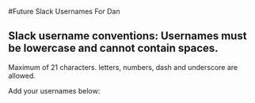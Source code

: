 #Future Slack Usernames For Dan

## Slack username conventions: Usernames must be lowercase and cannot contain spaces.
Maximum of 21 characters. letters, numbers, dash and underscore are allowed.

Add your usernames below:

